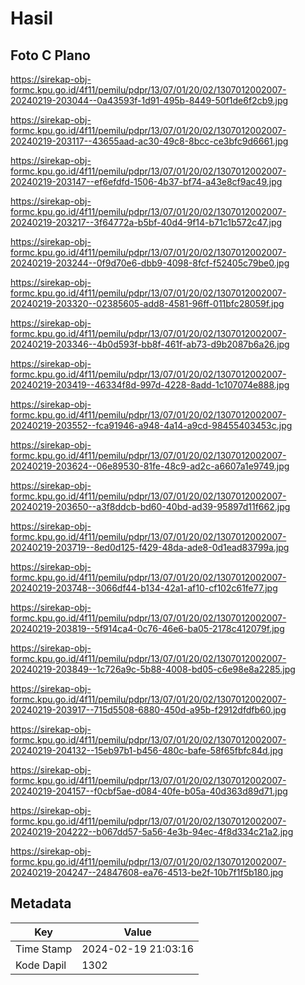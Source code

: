 # Hasil

## Foto C Plano

https://sirekap-obj-formc.kpu.go.id/4f11/pemilu/pdpr/13/07/01/20/02/1307012002007-20240219-203044--0a43593f-1d91-495b-8449-50f1de6f2cb9.jpg

https://sirekap-obj-formc.kpu.go.id/4f11/pemilu/pdpr/13/07/01/20/02/1307012002007-20240219-203117--43655aad-ac30-49c8-8bcc-ce3bfc9d6661.jpg

https://sirekap-obj-formc.kpu.go.id/4f11/pemilu/pdpr/13/07/01/20/02/1307012002007-20240219-203147--ef6efdfd-1506-4b37-bf74-a43e8cf9ac49.jpg

https://sirekap-obj-formc.kpu.go.id/4f11/pemilu/pdpr/13/07/01/20/02/1307012002007-20240219-203217--3f64772a-b5bf-40d4-9f14-b71c1b572c47.jpg

https://sirekap-obj-formc.kpu.go.id/4f11/pemilu/pdpr/13/07/01/20/02/1307012002007-20240219-203244--0f9d70e6-dbb9-4098-8fcf-f52405c79be0.jpg

https://sirekap-obj-formc.kpu.go.id/4f11/pemilu/pdpr/13/07/01/20/02/1307012002007-20240219-203320--02385605-add8-4581-96ff-011bfc28059f.jpg

https://sirekap-obj-formc.kpu.go.id/4f11/pemilu/pdpr/13/07/01/20/02/1307012002007-20240219-203346--4b0d593f-bb8f-461f-ab73-d9b2087b6a26.jpg

https://sirekap-obj-formc.kpu.go.id/4f11/pemilu/pdpr/13/07/01/20/02/1307012002007-20240219-203419--46334f8d-997d-4228-8add-1c107074e888.jpg

https://sirekap-obj-formc.kpu.go.id/4f11/pemilu/pdpr/13/07/01/20/02/1307012002007-20240219-203552--fca91946-a948-4a14-a9cd-98455403453c.jpg

https://sirekap-obj-formc.kpu.go.id/4f11/pemilu/pdpr/13/07/01/20/02/1307012002007-20240219-203624--06e89530-81fe-48c9-ad2c-a6607a1e9749.jpg

https://sirekap-obj-formc.kpu.go.id/4f11/pemilu/pdpr/13/07/01/20/02/1307012002007-20240219-203650--a3f8ddcb-bd60-40bd-ad39-95897d11f662.jpg

https://sirekap-obj-formc.kpu.go.id/4f11/pemilu/pdpr/13/07/01/20/02/1307012002007-20240219-203719--8ed0d125-f429-48da-ade8-0d1ead83799a.jpg

https://sirekap-obj-formc.kpu.go.id/4f11/pemilu/pdpr/13/07/01/20/02/1307012002007-20240219-203748--3066df44-b134-42a1-af10-cf102c61fe77.jpg

https://sirekap-obj-formc.kpu.go.id/4f11/pemilu/pdpr/13/07/01/20/02/1307012002007-20240219-203819--5f914ca4-0c76-46e6-ba05-2178c412079f.jpg

https://sirekap-obj-formc.kpu.go.id/4f11/pemilu/pdpr/13/07/01/20/02/1307012002007-20240219-203849--1c726a9c-5b88-4008-bd05-c6e98e8a2285.jpg

https://sirekap-obj-formc.kpu.go.id/4f11/pemilu/pdpr/13/07/01/20/02/1307012002007-20240219-203917--715d5508-6880-450d-a95b-f2912dfdfb60.jpg

https://sirekap-obj-formc.kpu.go.id/4f11/pemilu/pdpr/13/07/01/20/02/1307012002007-20240219-204132--15eb97b1-b456-480c-bafe-58f65fbfc84d.jpg

https://sirekap-obj-formc.kpu.go.id/4f11/pemilu/pdpr/13/07/01/20/02/1307012002007-20240219-204157--f0cbf5ae-d084-40fe-b05a-40d363d89d71.jpg

https://sirekap-obj-formc.kpu.go.id/4f11/pemilu/pdpr/13/07/01/20/02/1307012002007-20240219-204222--b067dd57-5a56-4e3b-94ec-4f8d334c21a2.jpg

https://sirekap-obj-formc.kpu.go.id/4f11/pemilu/pdpr/13/07/01/20/02/1307012002007-20240219-204247--24847608-ea76-4513-be2f-10b7f1f5b180.jpg


## Metadata

| Key        | Value               |
| ---------- | ------------------- |
| Time Stamp | 2024-02-19 21:03:16 |
| Kode Dapil | 1302                |



